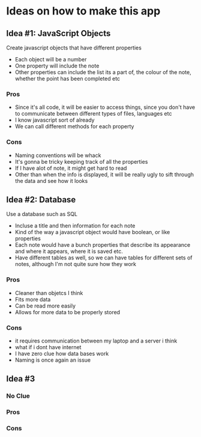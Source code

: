 # Ideas on how to make this app


## Idea #1: JavaScript Objects

Create javascript objects that have different properties
* Each object will be a number
* One property will include the note
* Other properties can include the list its a part of, the colour of the note, whether the point has been completed etc

### Pros
* Since it's all code, it will be easier to access things, since you don't have to communicate between different types of files, languages etc
* I know javascript sort of already
* We can call different methods for each property

### Cons
* Naming conventions will be whack
* It's gonna be tricky keeping track of all the properties
* If I have alot of note, it might get hard to read
* Other than when the info is displayed, it will be really ugly to sift through the data and see how it looks 


## Idea #2: Database

Use a database such as SQL 
* Incluse a title and then information for each note
* Kind of the way a javascript object would have boolean, or like properties 
* Each note would have a bunch properties that describe its appearance and where it appears, where it is saved etc. 
* Have different tables as well, so we can have tables for different sets of notes,  although I'm not quite sure how they work

### Pros
* Cleaner than objetcs I think
* Fits more data
* Can be read more easily
* Allows for more data to be properly stored

### Cons
* it requires communication between my laptop and a server i think
* what if i dont have internet
* I have zero clue how data bases work
* Naming is once again an issue


## Idea #3

### No Clue

### Pros

### Cons


